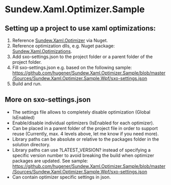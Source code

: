 # Sundew.Xaml.Optimizer.Sample

## Setting up a project to use xaml optimizations:
1. Reference [Sundew.Xaml.Optimizer](https://www.nuget.org/packages/Sundew.Xaml.Optimizer) via Nuget.
2. Reference optimization dlls, e.g. Nuget package: [Sundew.Xaml.Optimizations](https://www.nuget.org/packages/Sundew.Xaml.Optimizations).
3. Add sxo-settings.json to the project folder or a parent folder of the project folder.
4. Fill sxo-settings.json e.g. based on the following sample: https://github.com/hugener/Sundew.Xaml.Optimizer.Sample/blob/master/Sources/Sundew.Xaml.Optimizer.Sample.Wpf/sxo-settings.json
5. Build and run.

## More on sxo-settings.json
* The settings file allows to completely disable optimization (Global IsEnabled)
* Enable/disable individual optimizers (IsEnabled for each optimizer).
* Can be placed in a parent folder of the project file in order to support reuse (Currently, max. 4 levels above, let me know if you need more).
* Library paths can be absolute or relative to the packages folder in the solution directory.  
* Library paths can use ?LATEST_VERSION? instead of specifying a specific version number to avoid breaking the build when optimizer packages are updated. See sample: https://github.com/hugener/Sundew.Xaml.Optimizer.Sample/blob/master/Sources/Sundew.Xaml.Optimizer.Sample.Wpf/sxo-settings.json
* Can contain optimizer specific settings in json.
